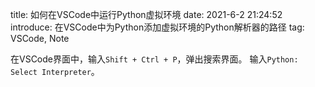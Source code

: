 title: 如何在VSCode中运行Python虚拟环境
date: 2021-6-2 21:24:52
introduce: 在VSCode中为Python添加虚拟环境的Python解析器的路径
tag: VSCode, Note

在VSCode界面中，输入`Shift + Ctrl + P`，弹出搜索界面。
输入`Python: Select Interpreter`。
